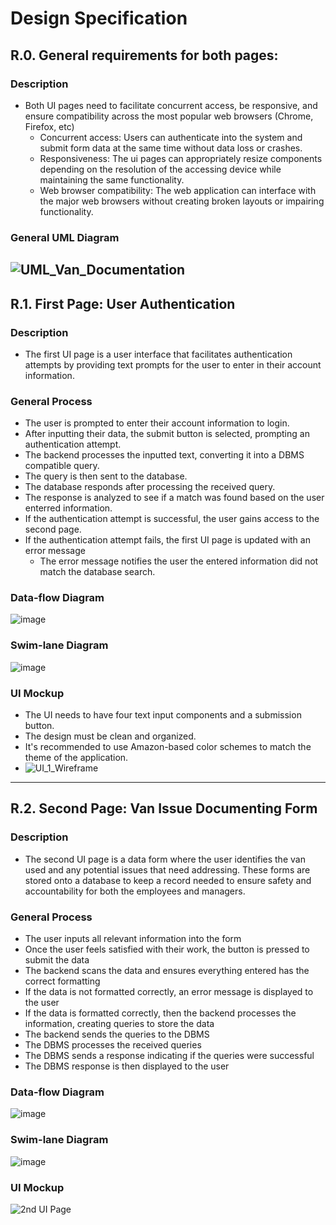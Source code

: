 # Design Specification

## R.0.   General requirements for both pages:
### Description
* Both UI pages need to facilitate concurrent access, be responsive, and ensure compatibility across the most popular web browsers (Chrome, Firefox, etc)
  * Concurrent access: Users can authenticate into the system and submit form data at the same time without data loss or crashes.
  * Responsiveness: The ui pages can appropriately resize components depending on the resolution of the accessing device while maintaining the same functionality.
  * Web browser compatibility: The web application can interface with the major web browsers without creating broken layouts or impairing functionality.
### General UML Diagram
![UML_Van_Documentation](https://github.com/user-attachments/assets/afae39ab-b5f0-46ef-a1c6-bdc3e37f9c1b)
---
## R.1. First Page: User Authentication
### Description
* The first UI page is a user interface that facilitates authentication attempts by providing text prompts for the user to enter in their account information.

### General Process
* The user is prompted to enter their account information to login.
* After inputting their data, the submit button is selected, prompting an authentication attempt.
* The backend processes the inputted text, converting it into a DBMS compatible query.
* The query is then sent to the database.
* The database responds after processing the received query.
* The response is analyzed to see if a match was found based on the user enterred information.
* If the authentication attempt is successful, the user gains access to the second page.
* If the authentication attempt fails, the first UI page is updated with an error message
  * The error message notifies the user the entered information did not match the database search.
### Data-flow Diagram
![image](https://github.com/user-attachments/assets/4323edb5-87c5-4ca3-8ecf-4dba489a6936)
### Swim-lane Diagram
![image](https://github.com/user-attachments/assets/4c3b5288-b236-4799-a497-2b72cdf2eb2c)
 
### UI Mockup
* The UI needs to have four text input components and a submission button.
* The design must be clean and organized.
* It's recommended to use Amazon-based color schemes to match the theme of the application.
* ![UI_1_Wireframe](https://github.com/user-attachments/assets/a2a99a94-267e-41e7-8d73-b72ce78e07ad)
---
## R.2. Second Page: Van Issue Documenting Form
### Description
* The second UI page is a data form where the user identifies the van used and any potential issues that need addressing. These forms are stored onto a database to keep a record needed to ensure safety and accountability for both the employees and managers.

### General Process
* The user inputs all relevant information into the form
* Once the user feels satisfied with their work, the button is pressed to submit the data
* The backend scans the data and ensures everything entered has the correct formatting
* If the data is not formatted correctly, an error message is displayed to the user
* If the data is formatted correctly, then the backend processes the information, creating queries to store the data
* The backend sends the queries to the DBMS
* The DBMS processes the received queries
* The DBMS sends a response indicating if the queries were successful
* The DBMS response is then displayed to the user
### Data-flow Diagram
![image](https://github.com/user-attachments/assets/33409588-ec55-47ec-9e7d-451c3765f40d)
### Swim-lane Diagram
![image](https://github.com/user-attachments/assets/2b9bf152-14d6-436d-ac74-d451bf0b5b22)

### UI Mockup
![2nd UI Page](https://github.com/user-attachments/assets/69aa9aa1-852c-4c9f-8da6-b84123b5900a)
